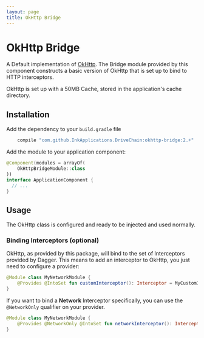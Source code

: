 ```yaml
---
layout: page
title: OkHttp Bridge
---
```


OkHttp Bridge
=============

A Default implementation of [OkHttp]. The Bridge module provided by this
component constructs a basic version of OkHttp that is set up to bind to
HTTP interceptors.

OkHttp is set up with a 50MB Cache, stored in the application's cache directory.


Installation
------------

Add the dependency to your `build.gradle` file

```gradle
    compile "com.github.InkApplications.DriveChain:okhttp-bridge:2.+"
```

Add the module to your application component:

```kotlin
@Component(modules = arrayOf(
    OkHttpBridgeModule::class
))
interface ApplicationComponent {
  // ...
}
```

Usage
-----

The OkHttp class is configured and ready to be injected and used normally.

### Binding Interceptors (optional)

OkHttp, as provided by this package, will bind to the set of Interceptors
provided by Dagger. This means to add an interceptor to OkHttp, you just need
to configure a provider:

```kotlin
@Module class MyNetworkModule {
    @Provides @IntoSet fun customInterceptor(): Interceptor = MyCustomInterceptor()
}
```

If you want to bind a **Network** Interceptor specifically, you can use
the `@NetworkOnly` qualifier on your provider.

```kotlin
@Module class MyNetworkModule {
    @Provides @NetworkOnly @IntoSet fun networkInterceptor(): Interceptor = MyNetworkInterceptor()
}
```

[OkHttp]: http://square.github.io/okhttp/
